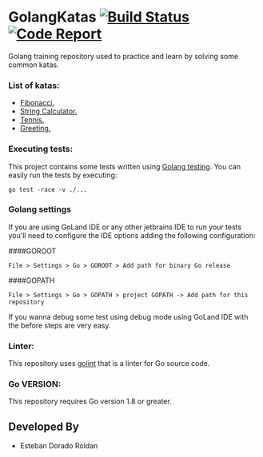 # GolangKatas [![Build Status](https://travis-ci.org/mresti/GolangKatas.svg?branch=master)](https://travis-ci.org/mresti/GolangKatas) [![Code Report](http://goreportcard.com/badge/mresti/GolangKatas)](https://goreportcard.com/report/mresti/GolangKatas)

Golang training repository used to practice and learn by solving some common katas.

### List of katas:

* [Fibonacci.](https://medium.com/@chmeese/fibonacci-kata-93773b30dbb2)
* [String Calculator.](http://osherove.com/tdd-kata-1/)
* [Tennis.](http://codingdojo.org/kata/Tennis/)
* [Greeting.](https://github.com/testdouble/contributing-tests/wiki/Greeting-Kata)

### Executing tests:

This project contains some tests written using [Golang testing](https://golang.org/pkg/testing/). You can easily run the tests by executing:

```
go test -race -v ./...
```

### Golang settings

If you are using GoLand IDE or any other jetbrains IDE to run your tests you'll need to configure the IDE options adding the following configuration:

####GOROOT

    File > Settings > Go > GOROOT > Add path for binary Go release

####GOPATH

    File > Settings > Go > GOPATH > project GOPATH -> Add path for this repository

If you wanna debug some test using debug mode using GoLand IDE with the before steps are very easy.

### Linter:

This repository uses [golint](https://github.com/golang/lint) that is a linter for Go source code.

### Go VERSION:

This repository requires Go version 1.8 or greater.

Developed By
------------

* Esteban Dorado Roldan

